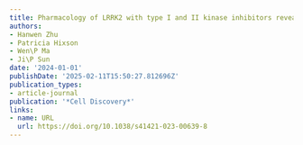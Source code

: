 ```yaml
---
title: Pharmacology of LRRK2 with type I and II kinase inhibitors revealed by cryo-EM
authors:
- Hanwen Zhu
- Patricia Hixson
- Wen\P Ma
- Ji\P Sun
date: '2024-01-01'
publishDate: '2025-02-11T15:50:27.812696Z'
publication_types:
- article-journal
publication: '*Cell Discovery*'
links:
- name: URL
  url: https://doi.org/10.1038/s41421-023-00639-8
---
```

